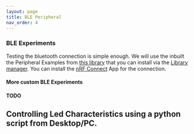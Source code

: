 ```yaml
---
layout: page
title: BLE Peripheral
nav_order: 4
---
```


### BLE Experiments
Testing the bluetooth connection is simple enough. We will use the inbuilt the Peripheral Examples from [this library](https://github.com/arduino-libraries/ArduinoBLE) that you can install via the [Library manager](https://www.arduino.cc/en/guide/libraries#toc3). You can install the [nRF Connect](https://play.google.com/store/apps/details?id=no.nordicsemi.android.mcp) App for the connection.

#### More custom BLE Experiments

#### TODO
Controlling Led Characteristics using a python script from Desktop/PC.
---